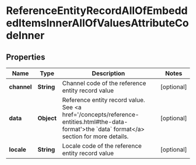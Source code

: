 

# ReferenceEntityRecordAllOfEmbeddedItemsInnerAllOfValuesAttributeCodeInner


## Properties

| Name | Type | Description | Notes |
|------------ | ------------- | ------------- | -------------|
|**channel** | **String** | Channel code of the reference entity record value |  [optional] |
|**data** | **Object** | Reference entity record value. See &lt;a href&#x3D;&#39;/concepts/reference-entities.html#the-data-format&#39;&gt;the &#x60;data&#x60; format&lt;/a&gt; section for more details. |  [optional] |
|**locale** | **String** | Locale code of the reference entity record value |  [optional] |



